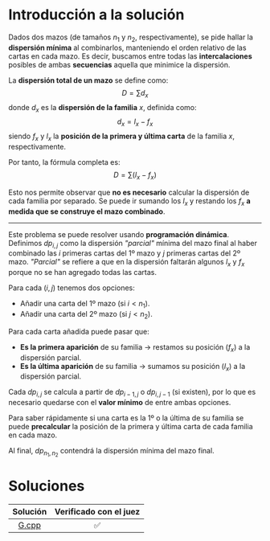 # Introducción a la solución
Dados dos mazos (de tamaños $n_1$ y $n_2$, respectivamente), se pide hallar la **dispersión mínima** al combinarlos, manteniendo el orden relativo de las cartas en cada mazo. Es decir, buscamos entre todas las **intercalaciones** posibles de ambas **secuencias** aquella que minimice la dispersión.

La **dispersión total de un mazo** se define como:
$$D = \sum d_x$$
donde $d_x$ es la **dispersión de la familia** $x$, definida como:
$$d_x = l_x-f_x$$
siendo $f_x$ y $l_x$ la **posición de la primera y última carta** de la familia $x$, respectivamente. 

Por tanto, la fórmula completa es:
$$D = \sum{(l_x-f_x)}$$

Esto nos permite observar que **no es necesario** calcular la dispersión de cada familia por separado. Se puede ir sumando los $l_x$ y restando los $f_x$ **a medida que se construye el mazo combinado**.

---

Este problema se puede resolver usando **programación dinámica**. Definimos $dp_{i,j}$ como la dispersión _"parcial"_ mínima del mazo final al haber combinado las $i$ primeras cartas del 1º mazo y $j$ primeras cartas del 2º mazo. _"Parcial"_ se refiere a que en la dispersión faltarán algunos $l_x$ y $f_x$ porque no se han agregado todas las cartas.

Para cada $(i,j)$ tenemos dos opciones:
- Añadir una carta del 1º mazo (si $i<n_1$).
- Añadir una carta del 2º mazo (si $j<n_2$).

Para cada carta añadida puede pasar que:
- **Es la primera aparición** de su familia → restamos su posición ($f_x$) a la dispersión parcial.
- **Es la última aparición** de su familia → sumamos su posición ($l_x$) a la dispersión parcial.

Cada $dp_{i,j}$ se calcula a partir de $dp_{i-1,j}$ o $dp_{i,j-1}$ (si existen), por lo que es necesario quedarse con el **valor mínimo** de entre ambas opciones.

Para saber rápidamente si una carta es la 1º o la última de su familia se puede **precalcular** la posición de la primera y última carta de cada familia en cada mazo.

Al final, $dp_{n_1,n_2}$ contendrá la dispersión mínima del mazo final.

# Soluciones

| Solución | Verificado con el juez |
| :------: | :--------------------: |
| [G.cpp](src/G.cpp) | :white_check_mark: |

